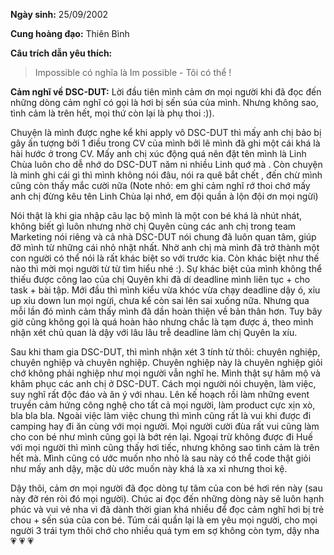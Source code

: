 **Ngày sinh:** 25/09/2002


**Cung hoàng đạo:** Thiên Bình


**Câu trích dẫn yêu thích:**
> Impossible có nghĩa là Im possible - Tôi có thể !

**Cảm nghĩ về DSC-DUT:** Lời đầu tiên mình cảm ơn mọi người khi đã đọc đến những dòng cảm nghĩ có gọi là hơi bị sến súa của mình. Nhưng không sao, tình cảm là trên hết, mọi thứ còn lại là phụ thoi :)).  

Chuyện là mình được nghe kể khi apply vô DSC-DUT thì mấy anh chị bảo bị gây ấn tượng bởi 1 điều trong CV của mình bởi lẽ mình đã ghi một cái khá là hài hước ở trong CV. Mấy anh chị xúc động quá nên đặt tên mình là Linh Chùa luôn cho dễ nhớ do DSC-DUT năm ni nhiều Linh quớ mà . Còn chuyện là mình ghi cái gì thì mình không nói đâu, nói ra quê bắt chết , đến chừ mình cũng còn thấy mắc cười nữa (Note nhỏ: em ghi cảm nghĩ rớ thoi chớ mấy anh chị đừng kêu tên Linh Chùa lại nhớ, em đội quần à lộn đội ơn mọi ngừi)  

Nói thật là khi gia nhập câu lạc bộ mình là một con bé khá là nhút nhát, không biết gì luôn nhưng nhờ chị Quyên cùng các anh chị trong team Marketing nói riêng và cả nhà DSC-DUT nói chung đã luôn quan tâm, giúp đỡ mình từ những cái nhỏ nhặt nhất. Nhờ anh chị mà mình đã trở thành một con người có thể nói là rất khác biệt so với trước kia. Còn khác biệt như thế nào thì mời mọi người từ từ tìm hiểu nhé :). Sự khác biệt của mình không thể thiếu được công lao của chị Quyên khi đã dí deadline mình liên tục + cho task + bài tập. Mới đầu thì mình kiểu vừa khóc vừa chạy deadline dậy ó, xỉu up xỉu down lun mọi ngừi, chưa kể còn sai lên sai xuống nữa. Nhưng qua mỗi lần đó mình cảm thấy mình đã dần hoàn thiện về bản thân hơn. Tuy bây giờ cũng không gọi là quá hoàn hảo nhưng chắc là tạm được á, theo mình nhận xét chủ quan là dậy với lâu lâu trễ deadline làm chị Quyên la xíu.  

Sau khi tham gia DSC-DUT, thì mình nhận xét 3 tính từ thôi: chuyên nghiệp, chuyên nghiệp và chuyên nghiệp. Chuyên nghiệp này là chuyên nghiệp giỏi chớ không phải nghiệp như mọi người vẫn nghĩ he. Mình thật sự hâm mộ và khâm phục các anh chị ở DSC-DUT. Cách mọi người nói chuyện, làm việc, suy nghĩ rất độc đáo và ăn ý với nhau. Lên kế hoạch rồi làm những event truyền cảm hứng công nghệ cho tất cả mọi người, làm product cực xịn xò, bla bla bla. Ngoài việc làm việc chung thì mình cũng rất là vui khi được đi camping hay đi ăn cùng với mọi người. Mọi người cười đùa rất vui cũng làm cho con bé như mình cũng gọi là bớt rén lại. Ngoại trừ không được đi Huế với mọi người thì mình cũng thấy hơi tiếc, nhưng không sao tình cảm là trên hết mà. Mình cũng có ước muốn nho nhỏ là sau này có thể code thật giỏi như mấy anh dậy, mặc dù ước muốn này khá là xa xỉ nhưng thoi kệ.  

Dậy thôi, cảm ơn mọi người đã đọc dòng tự tâm của con bé hơi rén này (sau này đỡ rén ròi đó mọi người). Chúc ai đọc đến những dòng này sẽ luôn hạnh phúc và vui vẻ nha vì đã dành thời gian khá nhiều để đọc cảm nghĩ hơi bị trẻ chou + sến súa của con bé. Túm cái quần lại là em yêu mọi người, cho mọi người 3 trái tym thôi chớ cho nhiều quá tym em sợ không còn tym, dậy nha 💗 💗 💗
